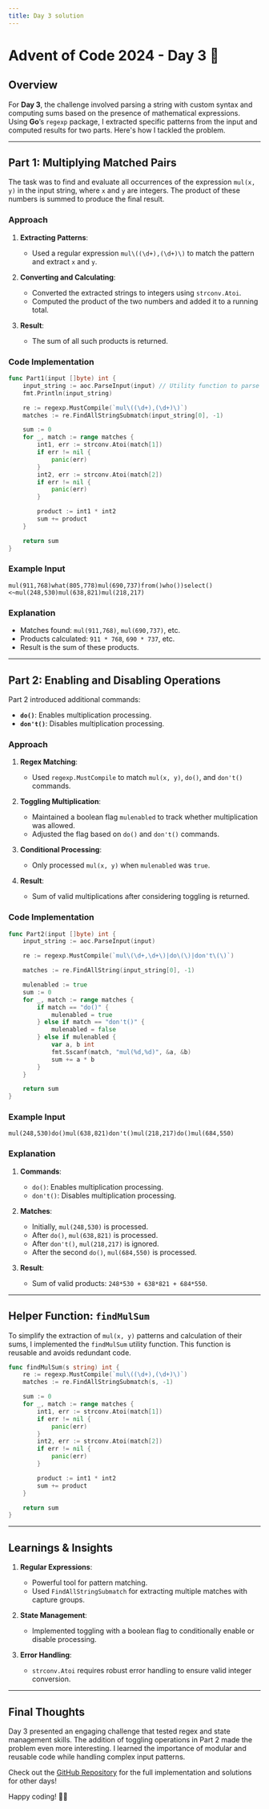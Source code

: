 ```yaml
---
title: Day 3 solution
---
```

# Advent of Code 2024 - Day 3 🧮

## Overview

For **Day 3**, the challenge involved parsing a string with custom syntax and computing sums based on the presence of mathematical expressions. Using **Go**’s `regexp` package, I extracted specific patterns from the input and computed results for two parts. Here's how I tackled the problem.

---

## Part 1: Multiplying Matched Pairs

The task was to find and evaluate all occurrences of the expression `mul(x, y)` in the input string, where `x` and `y` are integers. The product of these numbers is summed to produce the final result.

### Approach

1. **Extracting Patterns**:
   - Used a regular expression `mul\((\d+),(\d+)\)` to match the pattern and extract `x` and `y`.

2. **Converting and Calculating**:
   - Converted the extracted strings to integers using `strconv.Atoi`.
   - Computed the product of the two numbers and added it to a running total.

3. **Result**:
   - The sum of all such products is returned.

### Code Implementation

```go
func Part1(input []byte) int {
	input_string := aoc.ParseInput(input) // Utility function to parse input.
	fmt.Println(input_string)

	re := regexp.MustCompile(`mul\((\d+),(\d+)\)`)
	matches := re.FindAllStringSubmatch(input_string[0], -1)

	sum := 0
	for _, match := range matches {
		int1, err := strconv.Atoi(match[1])
		if err != nil {
			panic(err)
		}
		int2, err := strconv.Atoi(match[2])
		if err != nil {
			panic(err)
		}

		product := int1 * int2
		sum += product
	}

	return sum
}
```

### Example Input
```
mul(911,768)what(805,778)mul(690,737)from()who())select()<~mul(248,530)mul(638,821)mul(218,217)
```

### Explanation
- Matches found: `mul(911,768)`, `mul(690,737)`, etc.
- Products calculated: `911 * 768`, `690 * 737`, etc.
- Result is the sum of these products.

---

## Part 2: Enabling and Disabling Operations

Part 2 introduced additional commands:
- **`do()`**: Enables multiplication processing.
- **`don't()`**: Disables multiplication processing.

### Approach

1. **Regex Matching**:
   - Used `regexp.MustCompile` to match `mul(x, y)`, `do()`, and `don't()` commands.

2. **Toggling Multiplication**:
   - Maintained a boolean flag `mulenabled` to track whether multiplication was allowed.
   - Adjusted the flag based on `do()` and `don't()` commands.

3. **Conditional Processing**:
   - Only processed `mul(x, y)` when `mulenabled` was `true`.

4. **Result**:
   - Sum of valid multiplications after considering toggling is returned.

### Code Implementation

```go
func Part2(input []byte) int {
	input_string := aoc.ParseInput(input)

	re := regexp.MustCompile(`mul\(\d+,\d+\)|do\(\)|don't\(\)`)

	matches := re.FindAllString(input_string[0], -1)

	mulenabled := true
	sum := 0
	for _, match := range matches {
		if match == "do()" {
			mulenabled = true
		} else if match == "don't()" {
			mulenabled = false
		} else if mulenabled {
			var a, b int
			fmt.Sscanf(match, "mul(%d,%d)", &a, &b)
			sum += a * b
		}
	}

	return sum
}
```

### Example Input
```
mul(248,530)do()mul(638,821)don't()mul(218,217)do()mul(684,550)
```

### Explanation
1. **Commands**:
   - `do()`: Enables multiplication processing.
   - `don't()`: Disables multiplication processing.

2. **Matches**:
   - Initially, `mul(248,530)` is processed.
   - After `do()`, `mul(638,821)` is processed.
   - After `don't()`, `mul(218,217)` is ignored.
   - After the second `do()`, `mul(684,550)` is processed.

3. **Result**:
   - Sum of valid products: `248*530 + 638*821 + 684*550`.

---

## Helper Function: `findMulSum`

To simplify the extraction of `mul(x, y)` patterns and calculation of their sums, I implemented the `findMulSum` utility function. This function is reusable and avoids redundant code.

```go
func findMulSum(s string) int {
	re := regexp.MustCompile(`mul\((\d+),(\d+)\)`)
	matches := re.FindAllStringSubmatch(s, -1)

	sum := 0
	for _, match := range matches {
		int1, err := strconv.Atoi(match[1])
		if err != nil {
			panic(err)
		}
		int2, err := strconv.Atoi(match[2])
		if err != nil {
			panic(err)
		}

		product := int1 * int2
		sum += product
	}

	return sum
}
```

---

## Learnings & Insights

1. **Regular Expressions**:
   - Powerful tool for pattern matching.
   - Used `FindAllStringSubmatch` for extracting multiple matches with capture groups.

2. **State Management**:
   - Implemented toggling with a boolean flag to conditionally enable or disable processing.

3. **Error Handling**:
   - `strconv.Atoi` requires robust error handling to ensure valid integer conversion.

---

## Final Thoughts

Day 3 presented an engaging challenge that tested regex and state management skills. The addition of toggling operations in Part 2 made the problem even more interesting. I learned the importance of modular and reusable code while handling complex input patterns.

Check out the [GitHub Repository](https://github.com/hawkaii/advent_of_code_2024_go) for the full implementation and solutions for other days!

Happy coding! 🎄✨

